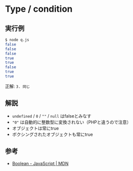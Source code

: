 Type / condition
===

## 実行例

```bash
$ node q.js 
false
false
false
true
true
false
true
true
```
正解: `3. 同じ`

## 解説

* `undefined` / `0` / `""` / `null` はfalseとみなす
* `"0"` は自動的に整数型に変換されない（PHPと違うので注意）
* オブジェクトは常にtrue
* ボクシングされたオブジェクトも常にtrue

## 参考

* [Boolean - JavaScript | MDN](https://developer.mozilla.org/docs/Web/JavaScript/Reference/Global_Objects/Boolean)
